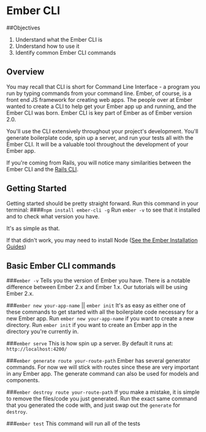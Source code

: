 # Ember CLI

##Objectives

1. Understand what the Ember CLI is
2. Understand how to use it
3. Identify common Ember CLI commands

## Overview
You may recall that CLI is short for Command Line Interface - a program you run by typing commands from your command line. Ember, of course, is a front end JS framework for creating web apps. The people over at Ember wanted to create a CLI to help get your Ember app up and running, and the Ember CLI was born. Ember CLI is key part of Ember as of Ember version 2.0.

You'll use the CLI extensively throughout your project's development. You'll generate boilerplate code, spin up a server, and run your tests all with the Ember CLI. It will be a valuable tool throughout the development of your Ember app.

If you're coming from Rails, you will notice many similarities between the Ember CLI and the [Rails CLI](http://guides.rubyonrails.org/command_line.html).

## Getting Started
Getting started should be pretty straight forward. Run this command in your terminal:
####`npm install ember-cli -g`
Run `ember -v` to see that it installed and to check what version you have.

It's as simple as that. 

If that didn't work, you may need to install Node ([See the Ember Installation Guides](http://guides.emberjs.com/v2.1.0/getting-started/))

## Basic Ember CLI commands
###`ember -v`
Tells you the version of Ember you have. There is a notable difference between Ember 2.x and Ember 1.x. Our tutorials will be using Ember 2.x.

###`ember new your-app-name` || `ember init`
It's as easy as either one of these commands to get started with all the boilerplate code necessary for a new Ember app. Run `ember new your-app-name` if you want to create a new directory. Run `ember init` if you want to create an Ember app in the directory you're currently in.

###`ember serve`
This is how spin up a server. By default it runs at: `http://localhost:4200/`

###`ember generate route your-route-path`
Ember has several generator commands. For now we will stick with routes since these are very important in any Ember app. The generate command can also be used for models and components. 

###`ember destroy route your-route-path`
If you make a mistake, it is simple to remove the files/code you just generated. Run the exact same command that you generated the code with, and just swap out the `generate` for `destroy`.

###`ember test`
This command will run all of the tests